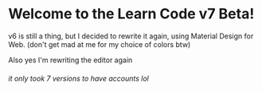 Welcome to the Learn Code v7 Beta!
=======

v6 is still a thing, but I decided to rewrite it again, using Material Design for Web. (don't get mad at me for my choice of colors btw)

Also yes I'm rewriting the editor again

###### it only took 7 versions to have accounts lol